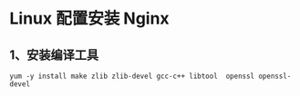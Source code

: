# Linux 配置安装 Nginx

## 1、安装编译工具

```
yum -y install make zlib zlib-devel gcc-c++ libtool  openssl openssl-devel
```
